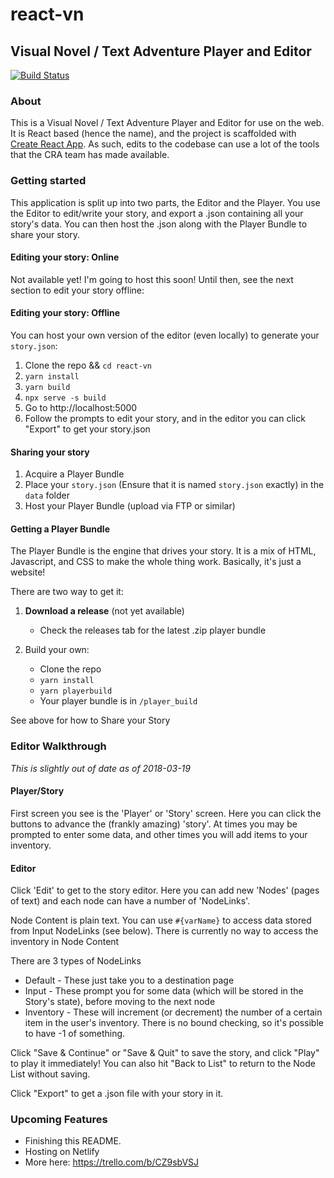 # react-vn

## Visual Novel / Text Adventure Player and Editor

[![Build Status](https://travis-ci.org/washingtonsteven/react-vn.svg?branch=master)](https://travis-ci.org/washingtonsteven/react-vn)

### About

This is a Visual Novel / Text Adventure Player and Editor for use on the web. It is React based (hence the name), and the project is scaffolded with [Create React App](https://github.com/facebook/create-react-app). As such, edits to the codebase can use a lot of the tools that the CRA team has made available.

### Getting started

This application is split up into two parts, the Editor and the Player. You use the Editor to edit/write your story, and export a .json containing all your story's data. You can then host the .json along with the Player Bundle to share your story.

#### Editing your story: Online

Not available yet! I'm going to host this soon! Until then, see the next section to edit your story offline:

#### Editing your story: Offline

You can host your own version of the editor (even locally) to generate your `story.json`:

1.  Clone the repo && `cd react-vn`
2.  `yarn install`
3.  `yarn build`
4.  `npx serve -s build`
5.  Go to http://localhost:5000
6.  Follow the prompts to edit your story, and in the editor you can click "Export" to get your story.json

#### Sharing your story

1.  Acquire a Player Bundle
2.  Place your `story.json` (Ensure that it is named `story.json` exactly) in the `data` folder
3.  Host your Player Bundle (upload via FTP or similar)

#### Getting a Player Bundle

The Player Bundle is the engine that drives your story. It is a mix of HTML, Javascript, and CSS to make the whole thing work. Basically, it's just a website!

There are two way to get it:

1.  **Download a release** (not yet available)

    * Check the releases tab for the latest .zip player bundle

2.  Build your own:
    * Clone the repo
    * `yarn install`
    * `yarn playerbuild`
    * Your player bundle is in `/player_build`

See above for how to Share your Story

### Editor Walkthrough

_This is slightly out of date as of 2018-03-19_

#### Player/Story

First screen you see is the 'Player' or 'Story' screen. Here you can click the buttons to advance the (frankly amazing) 'story'. At times you may be prompted to enter some data, and other times you will add items to your inventory.

#### Editor

Click 'Edit' to get to the story editor. Here you can add new 'Nodes' (pages of text) and each node can have a number of 'NodeLinks'.

Node Content is plain text. You can use `#{varName}` to access data stored from Input NodeLinks (see below). There is currently no way to access the inventory in Node Content

There are 3 types of NodeLinks

* Default - These just take you to a destination page
* Input - These prompt you for some data (which will be stored in the Story's state), before moving to the next node
* Inventory - These will increment (or decrement) the number of a certain item in the user's inventory. There is no bound checking, so it's possible to have -1 of something.

Click "Save & Continue" or "Save & Quit" to save the story, and click "Play" to play it immediately! You can also hit "Back to List" to return to the Node List without saving.

Click "Export" to get a .json file with your story in it.

### Upcoming Features

* Finishing this README.
* Hosting on Netlify
* More here: https://trello.com/b/CZ9sbVSJ
